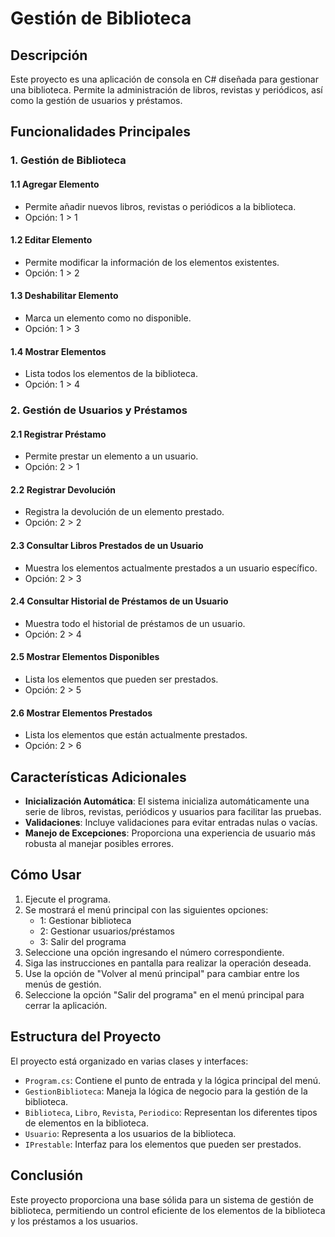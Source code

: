 # Gestión de Biblioteca

## Descripción
Este proyecto es una aplicación de consola en C# diseñada para gestionar una biblioteca. Permite la administración de libros, revistas y periódicos, así como la gestión de usuarios y préstamos.

## Funcionalidades Principales

### 1. Gestión de Biblioteca

#### 1.1 Agregar Elemento
- Permite añadir nuevos libros, revistas o periódicos a la biblioteca.
- Opción: 1 > 1

#### 1.2 Editar Elemento
- Permite modificar la información de los elementos existentes.
- Opción: 1 > 2

#### 1.3 Deshabilitar Elemento
- Marca un elemento como no disponible.
- Opción: 1 > 3

#### 1.4 Mostrar Elementos
- Lista todos los elementos de la biblioteca.
- Opción: 1 > 4

### 2. Gestión de Usuarios y Préstamos

#### 2.1 Registrar Préstamo
- Permite prestar un elemento a un usuario.
- Opción: 2 > 1

#### 2.2 Registrar Devolución
- Registra la devolución de un elemento prestado.
- Opción: 2 > 2

#### 2.3 Consultar Libros Prestados de un Usuario
- Muestra los elementos actualmente prestados a un usuario específico.
- Opción: 2 > 3

#### 2.4 Consultar Historial de Préstamos de un Usuario
- Muestra todo el historial de préstamos de un usuario.
- Opción: 2 > 4

#### 2.5 Mostrar Elementos Disponibles
- Lista los elementos que pueden ser prestados.
- Opción: 2 > 5

#### 2.6 Mostrar Elementos Prestados
- Lista los elementos que están actualmente prestados.
- Opción: 2 > 6

## Características Adicionales

- **Inicialización Automática**: El sistema inicializa automáticamente una serie de libros, revistas, periódicos y usuarios para facilitar las pruebas.
- **Validaciones**: Incluye validaciones para evitar entradas nulas o vacías.
- **Manejo de Excepciones**: Proporciona una experiencia de usuario más robusta al manejar posibles errores.

## Cómo Usar

1. Ejecute el programa.
2. Se mostrará el menú principal con las siguientes opciones:
   - 1: Gestionar biblioteca
   - 2: Gestionar usuarios/préstamos
   - 3: Salir del programa
3. Seleccione una opción ingresando el número correspondiente.
4. Siga las instrucciones en pantalla para realizar la operación deseada.
5. Use la opción de "Volver al menú principal" para cambiar entre los menús de gestión.
6. Seleccione la opción "Salir del programa" en el menú principal para cerrar la aplicación.

## Estructura del Proyecto

El proyecto está organizado en varias clases y interfaces:

- `Program.cs`: Contiene el punto de entrada y la lógica principal del menú.
- `GestionBiblioteca`: Maneja la lógica de negocio para la gestión de la biblioteca.
- `Biblioteca`, `Libro`, `Revista`, `Periodico`: Representan los diferentes tipos de elementos en la biblioteca.
- `Usuario`: Representa a los usuarios de la biblioteca.
- `IPrestable`: Interfaz para los elementos que pueden ser prestados.

## Conclusión

Este proyecto proporciona una base sólida para un sistema de gestión de biblioteca, permitiendo un control eficiente de los elementos de la biblioteca y los préstamos a los usuarios.
